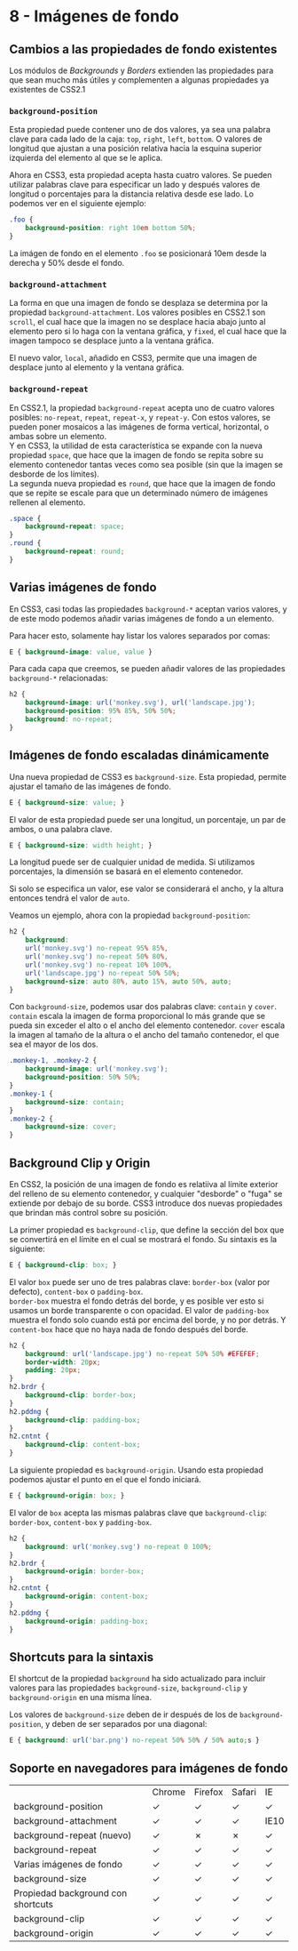 # 8 - Imágenes de fondo

## Cambios a las propiedades de fondo existentes

Los módulos de _Backgrounds_ y _Borders_ extienden las propiedades para que sean mucho más útiles y complementen a algunas propiedades ya existentes de CSS2.1

### `background-position`

Esta propiedad puede contener uno de dos valores, ya sea una palabra clave para cada lado de la caja: `top`, `right`, `left`, `bottom`. O valores de longitud que ajustan a una posición relativa hacia la esquina superior izquierda del elemento al que se le aplica.

Ahora en CSS3, esta propiedad acepta hasta cuatro valores. Se pueden utilizar palabras clave para especificar un lado y después valores de longitud o porcentajes para la distancia relativa desde ese lado. Lo podemos ver en el siguiente ejemplo:

```css
.foo {
	background-position: right 10em bottom 50%;
}
```

La imágen de fondo en el elemento `.foo` se posicionará 10em desde la derecha y 50% desde el fondo.

### `background-attachment`

La forma en que una imagen de fondo se desplaza se determina por la propiedad `background-attachment`. Los valores posibles en CSS2.1 son `scroll`, el cual hace que la imagen no se desplace hacia abajo junto al elemento pero si lo haga con la ventana gráfica, y `fixed`, el cual hace que la imagen tampoco se desplace junto a la ventana gráfica.

El nuevo valor, `local`, añadido en CSS3, permite que una imagen de desplace junto al elemento y la ventana gráfica.

### `background-repeat`

En CSS2.1, la propiedad `background-repeat` acepta uno de cuatro valores posibles: `no-repeat`, `repeat`, `repeat-x`, y `repeat-y`. Con  estos valores, se pueden poner mosaicos a las imágenes de forma vertical, horizontal, o ambas sobre un elemento.
<br>
Y en CSS3, la utilidad de esta característica se expande con la nueva propiedad `space`, que hace que la imagen de fondo se repita sobre su elemento contenedor tantas veces como sea posible (sin que la imagen se desborde de los límites).
<br>
La segunda nueva propiedad es `round`, que hace que la imagen de fondo que se repite se escale para que un determinado número de imágenes rellenen al elemento.

```css
.space { 
	background-repeat: space;
}
.round { 
	background-repeat: round;
}
```

## Varias imágenes de fondo

En CSS3, casi todas las propiedades `background-*` aceptan varios valores, y de este modo podemos añadir varias imágenes de fondo a un elemento.

Para hacer esto, solamente hay listar los valores separados por comas:

```css
E { background-image: value, value }
```

Para cada capa que creemos, se pueden añadir valores de las propiedades `background-*` relacionadas:

```css
h2 {
	background-image: url('monkey.svg'), url('landscape.jpg');
	background-position: 95% 85%, 50% 50%;
	background: no-repeat;
}
```

## Imágenes de fondo escaladas dinámicamente

Una nueva propiedad de CSS3 es `background-size`. Esta propiedad, permite ajustar el tamaño de las imágenes de fondo.

```css
E { background-size: value; }
```

El valor de esta propiedad puede ser una longitud, un porcentaje, un par de ambos, o una palabra clave.

```css
E { background-size: width height; }
```

La longitud puede ser de cualquier unidad de medida. Si utilizamos porcentajes, la dimensión se basará en el elemento contenedor.

Si solo se especifica un valor, ese valor se considerará el ancho, y la altura entonces tendrá el valor de `auto`.

Veamos un ejemplo, ahora con la propiedad `background-position`:

```css
h2 {
	background:
	url('monkey.svg') no-repeat 95% 85%,
	url('monkey.svg') no-repeat 50% 80%,
	url('monkey.svg') no-repeat 10% 100%,
	url('landscape.jpg') no-repeat 50% 50%;
	background-size: auto 80%, auto 15%, auto 50%, auto;
}

```

Con `background-size`, podemos usar dos palabras clave: `contain` y `cover`.
<br>
`contain` escala la imagen de forma proporcional lo más grande que se pueda sin exceder el alto o el ancho del elemento contenedor.
`cover` escala la imagen al tamaño de la altura o el ancho del tamaño contenedor, el que sea el mayor de los dos.

```css
.monkey-1, .monkey-2 {
	background-image: url('monkey.svg');
	background-position: 50% 50%;
}
.monkey-1 { 
	background-size: contain;
}
.monkey-2 { 
	background-size: cover;
}
```

## Background Clip y Origin

En CSS2, la posición de una imagen de fondo es relatiiva al límite exterior del relleno de su elemento contenedor, y cualquier "desborde" o "fuga" se extiende por debajo de su borde. CSS3 introduce dos nuevas propiedades que brindan más control sobre su posición.

La primer propiedad es `background-clip`, que define la sección del box que se convertirá en el límite en el cual se mostrará el fondo. Su sintaxis es la siguiente:

```css
E { background-clip: box; }
```

El valor `box` puede ser uno de tres palabras clave: `border-box` (valor por defecto), `content-box` o `padding-box`.
<br>
`border-box` muestra el fondo detrás del borde, y es posible ver esto si usamos un borde transparente o con opacidad. El valor de `padding-box` muestra el fondo solo cuando está por encima del borde, y no por detrás. Y `content-box` hace que no haya nada de fondo después del borde.

```css
h2 {
	background: url('landscape.jpg') no-repeat 50% 50% #EFEFEF;
	border-width: 20px;
	padding: 20px;
}
h2.brdr {
	background-clip: border-box; 
}
h2.pddng { 
	background-clip: padding-box; 
}
h2.cntnt { 
	background-clip: content-box; 
}
```

La siguiente propiedad es `background-origin`. Usando esta propiedad podemos ajustar el punto en el que el fondo iniciará.

```css
E { background-origin: box; }
```

El valor de `box` acepta las mismas palabras clave que `background-clip`: `border-box`, `content-box` y `padding-box`.

```css
h2 { 
	background: url('monkey.svg') no-repeat 0 100%;
}
h2.brdr { 
	background-origin: border-box; 
}
h2.cntnt { 
	background-origin: content-box; 
}
h2.pddng {
	background-origin: padding-box;
}
```

## Shortcuts para la sintaxis

El shortcut de la propiedad `background` ha sido actualizado para incluir valores para las propiedades `background-size`, `background-clip` y `background-origin` en una misma línea.

Los valores de `background-size` deben de ir después de los de `background-position`, y deben de ser separados por una diagonal:

```css
E { background: url('bar.png') no-repeat 50% 50% / 50% auto;s }
```

## Soporte en navegadores para imágenes de fondo

<table>
	<tr>
		<td>
		</td>
		<td>
			Chrome
		</td>
		<td>
			Firefox
		</td>
		<td>
			Safari
		</td>
		<td>
			IE
		</td>
	</tr>
		<tr>
		<td>
			background-position
		</td>
		<td>
			✓
		</td>
		<td>
			✓
		</td>
		<td>
			✓
		</td>
		<td>
			✓
		</td>
	</tr>
	</tr>
	<tr>
		<td>
			background-attachment
		</td>
		<td>
			✓
		</td>
		<td>
			✓
		</td>
		<td>
			✓
		</td>
		<td>
			IE10
		</td>
	</tr>
	<tr>
		<td>
			background-repeat (nuevo)
		</td>
		<td>
			✓
		</td>
		<td>
			✗
		</td>
		<td>
			✗
		</td>
		<td>
			✓
		</td>
	</tr>
		<tr>
		<td>
			background-repeat
		</td>
		<td>
			✓
		</td>
		<td>
			✓
		</td>
		<td>
			✓
		</td>
		<td>
			✓
		</td>
	</tr>
	<tr>
		<td>
			Varias imágenes de fondo
		</td>
		<td>
			✓
		</td>
		<td>
			✓
		</td>
		<td>
			✓
		</td>
		<td>
			✓
		</td>
	</tr>
		<tr>
		<td>
			background-size
		</td>
		<td>
			✓
		</td>
		<td>
			✓
		</td>
		<td>
			✓
		</td>
		<td>
			✓
		</td>
	</tr>
		<tr>
		<td>
			Propiedad background con shortcuts
		</td>
		<td>
			✓
		</td>
		<td>
			✓
		</td>
		<td>
			✓
		</td>
		<td>
			✓
		</td>
	</tr>
		<tr>
		<td>
			background-clip
		</td>
		<td>
			✓
		</td>
		<td>
			✓
		</td>
		<td>
			✓
		</td>
		<td>
			✓
		</td>
	</tr>
		<tr>
		<td>
			background-origin
		</td>
		<td>
			✓
		</td>
		<td>
			✓
		</td>
		<td>
			✓
		</td>
		<td>
			✓
		</td>
	</tr>
</table>